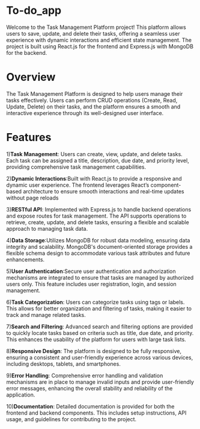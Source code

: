 # To-do_app
Welcome to the Task Management Platform project! This platform allows users to save, update, and delete their tasks, offering a seamless user experience with dynamic interactions and efficient state management. The project is built using React.js for the frontend and Express.js with MongoDB for the backend.

# Overview
The Task Management Platform is designed to help users manage their tasks effectively. Users can perform CRUD operations (Create, Read, Update, Delete) on their tasks, and the platform ensures a smooth and interactive experience through its well-designed user interface.

# Features

1)**Task Management**: Users can create, view, update, and delete tasks. Each task can be assigned a title, description, due date, and priority level, providing comprehensive task management capabilities.

2)**Dynamic Interactions**:Built with React.js to provide a responsive and dynamic user experience. The frontend leverages React’s component-based architecture to ensure smooth interactions and real-time updates without page reloads

3)**RESTful API**:  Implemented with Express.js to handle backend operations and expose routes for task management. The API supports operations to retrieve, create, update, and delete tasks, ensuring a flexible and scalable approach to managing task data.

4)**Data Storage**:Utilizes MongoDB for robust data modeling, ensuring data integrity and scalability. MongoDB's document-oriented storage provides a flexible schema design to accommodate various task attributes and future enhancements.

5)**User Authentication**:Secure user authentication and authorization mechanisms are integrated to ensure that tasks are managed by authorized users only. This feature includes user registration, login, and session management.

6)**Task Categorization**: Users can categorize tasks using tags or labels. This allows for better organization and filtering of tasks, making it easier to track and manage related tasks.

7)**Search and Filtering**: Advanced search and filtering options are provided to quickly locate tasks based on criteria such as title, due date, and priority. This enhances the usability of the platform for users with large task lists.

8)**Responsive Design**: The platform is designed to be fully responsive, ensuring a consistent and user-friendly experience across various devices, including desktops, tablets, and smartphones.

9)**Error Handling**: Comprehensive error handling and validation mechanisms are in place to manage invalid inputs and provide user-friendly error messages, enhancing the overall stability and reliability of the application.

10)**Documentation**: Detailed documentation is provided for both the frontend and backend components. This includes setup instructions, API usage, and guidelines for contributing to the project.
